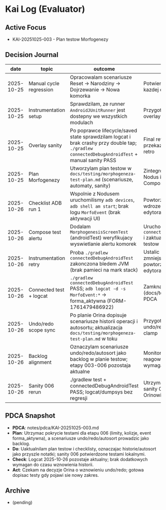 # Kai Log (Evaluator)

## Active Focus
- KAI-20251025-003 - Plan testow Morfogenezy

## Decision Journal
| date | topic | outcome | next |
|------|-------|---------|------|
| 2025-10-25 | Manual cycle regression | Opracowalam scenariusze Reset -> Narodziny -> Dojrzewanie -> Nowa komorka | Potwierdzic wykonanie po kazdej dostawie Lumena |
| 2025-10-25 | Instrumentation setup | Sprawdzilam, ze runner `AndroidJUnitRunner` jest dostepny we wszystkich modulach | Przygotowac checkliste overlay Pixel_5 |
| 2025-10-25 | Overlay sanity | Po poprawce lifecycle/saved state sprawdzilam logcat i brak crashy przy double tap; `./gradlew connectedDebugAndroidTest` + manual sanity PASS | Final review z Orinem i przekazanie wynikow do retro |
| 2025-10-25 | Plan Morfogenezy | Utworzylam plan testow w `docs/testing/morphogeneza-test-plan.md` (scenariusze, automaty, sanity) | Zintegrowac checkliste Nodus i zaplanowac Compose test |
| 2025-10-26 | Checklist ADB run 1 | Wspolnie z Nodusem uruchomilismy `adb devices`, `adb shell am start`; brak logu `MorfoEvent` (brak aktywacji UI) | Powtorzyc sanity po wdrozeniu interakcji edytora |
| 2025-10-26 | Compose test alertu | Dodalam `MorphogenesisScreenTest` (androidTest) weryfikujacy wyswietlanie alertu komorek | Uruchomic `./gradlew connectedDebugAndroidTest` i zaktualizowac plan testow |
| 2025-10-26 | Instrumentation retry | Proba `./gradlew connectedDebugAndroidTest` zakonczona bledem JVM (brak pamieci na mark stack) | Ustalic workaround (np. zmniejszyc heap) i powtorzyc po wdrozeniu edytora |
| 2025-10-26 | Connected test + logcat | `./gradlew connectedDebugAndroidTest` PASS; `adb logcat -d -s MorfoEvent:*` -> forma_aktywna (FORM-1761479486922) | Zamknac checklisty (docs/testing) i uaktualnic PDCA |
| 2025-10-26 | Undo/redo scope sync | Po planie Orina dopisuje scenariusze historii operacji i autosortu; aktualizacja `docs/testing/morphogeneza-test-plan.md` w toku | Przygotowac testy regresji undo/redo oraz sanity clamp |
| 2025-10-26 | Backlog alignment | Oznaczylam scenariusze undo/redo/autosort jako backlog w planie testow; etapy 003-006 pozostaja aktualne | Monitorowac sanity 006 i reagowac na nowe wymagania |
| 2025-10-26 | Sanity 006 rerun | ./gradlew test + connectedDebugAndroidTest PASS; logcat/dumpsys bez regresji | Utrzymac monitoring sanity 006 i raportowac Orinowi |

## PDCA Snapshot
- **PDCA**: notes/pdca/KAI-20251025-003.md
- **Plan**: Utrzymac pokrycie testami dla etapu 006 (limity, kolizje, event forma_aktywna), a scenariusze undo/redo/autosort prowadzic jako backlog.
- **Do**: Uaktualnilam plan testow i checklisty, oznaczajac historie/autosort jako przyszle notatki; sanity 006 potwierdzone testami lokalnymi.
- **Check**: Logcat 2025-10-26 pozostaje aktualny; brak dodatkowych wymagan do czasu wznowienia historii.
- **Act**: Czekam na decyzje Orina o wznowieniu undo/redo; gotowa dopisac testy gdy pojawi sie nowy zakres.

## Archive
- (pending)




